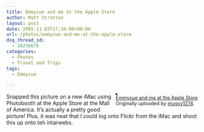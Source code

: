 ```yaml
---
title: Emmysue and me at the Apple Store
author: Matt Stratton
layout: post
date: 2005-11-03T17:34:00+00:00
url: /photos/emmysue-and-me-at-the-apple-store
dsq_thread_id:
  - 28256676
categories:
  - Photos
  - Travel and Trips
tags:
  - Emmysue

---
```

<div style="float:right;margin-left:10px;margin-bottom:10px;">
  <a href="http://www.flickr.com/photos/mugsy/59131610/" title="photo sharing"><img src="http://static.flickr.com/28/59131610_fc2815c79e_m.jpg" alt="" style="border:solid 2px #000000;" /></a> <br /> <span style="font-size:.9em;margin-top:0;"> <a href="http://www.flickr.com/photos/mugsy/59131610/">Emmysue and me at the Apple Store</a> <br /> Originally uploaded by <a href="http://www.flickr.com/people/mugsy/">mugsy1274</a>. </span>
</div>

Snapped this picture on a new iMac using Photobooth at the Apple Store at the Mall of America. It&#8217;s actually a pretty good picture! Plus, it was neat that I could log onto Flickr from the iMac and shoot this up onto teh intarwebs.